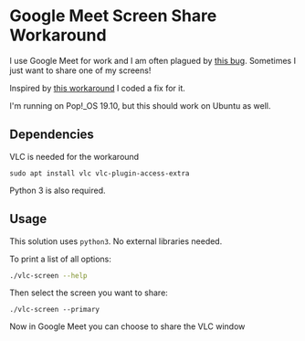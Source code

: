 # Google Meet Screen Share Workaround

I use Google Meet for work and I am often plagued by [this bug](https://bugs.chromium.org/p/chromium/issues/detail?id=437507).
Sometimes I just want to share one of my screens!

Inspired by [this workaround](https://unix.stackexchange.com/questions/152435/sharing-your-desktop-with-google-hangouts-dual-monitor-and-gnome-shell) I coded a fix for it.

I'm running on Pop!\_OS 19.10, but this should work on Ubuntu as well.

## Dependencies

VLC is needed for the workaround

`sudo apt install vlc vlc-plugin-access-extra`

Python 3 is also required.

## Usage

This solution uses `python3`. No external libraries needed.

To print a list of all options:

```bash
./vlc-screen --help
```

Then select the screen you want to share:

```
./vlc-screen --primary
```

Now in Google Meet you can choose to share the VLC window
